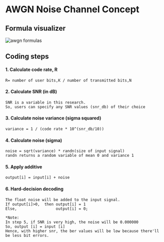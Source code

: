 # AWGN Noise Channel Concept

## Formula visualizer
![awgn formulas](https://user-images.githubusercontent.com/61950429/140474902-27ca61ce-756e-4211-8769-81ff26f6d4c8.png)

## Coding steps
#### 1. Calculate code rate, R
    R= number of user bits,K / number of transmitted bits,N

#### 2. Calculate SNR (in dB)
    SNR is a variable in this research.
    So, users can specify any SNR values (snr_db) of their choice
    
#### 3. Calculate noise variance (sigma squared)
    variance = 1 / (code rate * 10^(snr_db/10)) 
    
#### 4. Calculate noise (sigma)
    noise = sqrt(variance) * randn(size of input signal)
    randn returns a random variable of mean 0 and variance 1
    
#### 5. Apply additive
    output[i] = input[i] + noise
    
#### 6. Hard-decision decoding 
    
    The float noise will be added to the input signal.
    If output[i]>0,  then output[i] = 1
    Else,                 output[i] = 0;
    
    *Note:
    In step 5, if SNR is very high, the noise will be 0.000000
    So, output [i] = input [i]
    Hence, with higher snr, the ber values will be low because there'll 
    be less bit errors.
    
